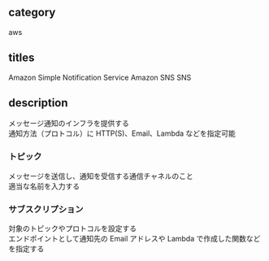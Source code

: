 ## category

aws

## titles

Amazon Simple Notification Service
Amazon SNS
SNS

## description

メッセージ通知のインフラを提供する  
通知方法（プロトコル）に HTTP(S)、Email、Lambda などを指定可能

### トピック

メッセージを送信し、通知を受信する通信チャネルのこと  
適当な名前を入力する

### サブスクリプション

対象のトピックやプロトコルを設定する  
エンドポイントとして通知先の Email アドレスや Lambda で作成した関数などを指定する
